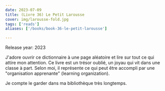 ```yaml
---
date: 2023-07-09
title: (Livre 36) Le Petit Larousse
cover: img/larousse-fold.jpg
tags: ['reads']
aliases: ['/books/book-36-le-petit-larousse']

---
```


Release year: 2023

J'adore ouvrir ce dictionnaire à une page aléatoire et lire sur tout ce qui attire mon attention. Ce livre est un trésor oublié, un joyau qui vit dans une classe à part. Selon moi, il représente ce qui peut être accompli par une "organisation apprenante" (learning organization).

Je compte le garder dans ma bibliothèque très longtemps.

